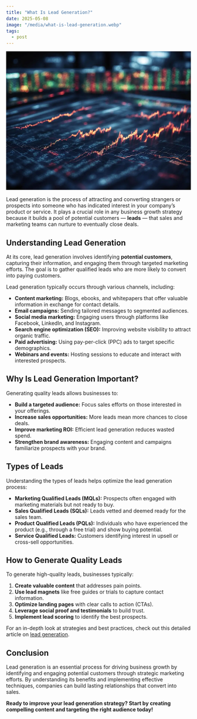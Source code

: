 ```yaml
---
title: "What Is Lead Generation?"
date: 2025-05-08
image: "/media/what-is-lead-generation.webp"
tags:
  - post
---
```


![What Is Lead Generation?](/media/what-is-lead-generation.webp)

Lead generation is the process of attracting and converting strangers or prospects into someone who has indicated interest in your company’s product or service. It plays a crucial role in any business growth strategy because it builds a pool of potential customers — **leads** — that sales and marketing teams can nurture to eventually close deals.

## Understanding Lead Generation

At its core, lead generation involves identifying **potential customers**, capturing their information, and engaging them through targeted marketing efforts. The goal is to gather qualified leads who are more likely to convert into paying customers.

Lead generation typically occurs through various channels, including:

- **Content marketing:** Blogs, ebooks, and whitepapers that offer valuable information in exchange for contact details.
- **Email campaigns:** Sending tailored messages to segmented audiences.
- **Social media marketing:** Engaging users through platforms like Facebook, LinkedIn, and Instagram.
- **Search engine optimization (SEO):** Improving website visibility to attract organic traffic.
- **Paid advertising:** Using pay-per-click (PPC) ads to target specific demographics.
- **Webinars and events:** Hosting sessions to educate and interact with interested prospects.

## Why Is Lead Generation Important?

Generating quality leads allows businesses to:

- **Build a targeted audience:** Focus sales efforts on those interested in your offerings.
- **Increase sales opportunities:** More leads mean more chances to close deals.
- **Improve marketing ROI:** Efficient lead generation reduces wasted spend.
- **Strengthen brand awareness:** Engaging content and campaigns familiarize prospects with your brand.
  
## Types of Leads

Understanding the types of leads helps optimize the lead generation process:

- **Marketing Qualified Leads (MQLs):** Prospects often engaged with marketing materials but not ready to buy.
- **Sales Qualified Leads (SQLs):** Leads vetted and deemed ready for the sales team.
- **Product Qualified Leads (PQLs):** Individuals who have experienced the product (e.g., through a free trial) and show buying potential.
- **Service Qualified Leads:** Customers identifying interest in upsell or cross-sell opportunities.

## How to Generate Quality Leads

To generate high-quality leads, businesses typically:

1. **Create valuable content** that addresses pain points.
2. **Use lead magnets** like free guides or trials to capture contact information.
3. **Optimize landing pages** with clear calls to action (CTAs).
4. **Leverage social proof and testimonials** to build trust.
5. **Implement lead scoring** to identify the best prospects.

For an in-depth look at strategies and best practices, check out this detailed article on [lead generation](https://leadcraftr.com/posts/lead-generation/).

## Conclusion

Lead generation is an essential process for driving business growth by identifying and engaging potential customers through strategic marketing efforts. By understanding its benefits and implementing effective techniques, companies can build lasting relationships that convert into sales.

**Ready to improve your lead generation strategy? Start by creating compelling content and targeting the right audience today!**
